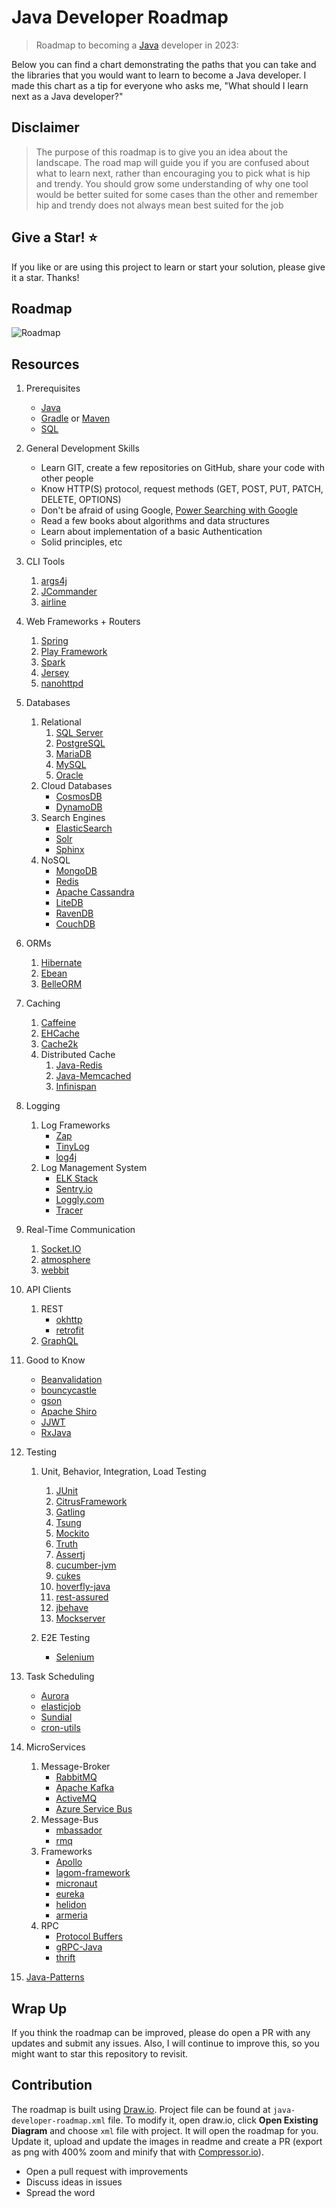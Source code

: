 # Java Developer Roadmap

> Roadmap to becoming a [Java](https://g.co/kgs/bzeRda) developer in 2023:

Below you can find a chart demonstrating the paths that you can take and the libraries that you would want to learn to become a Java developer. I made this chart as a tip for everyone who asks me, "What should I learn next as a Java developer?"


## Disclaimer

> The purpose of this roadmap is to give you an idea about the landscape. The road map will guide you if you are confused about what to learn next, rather than encouraging you to pick what is hip and trendy. You should grow some understanding of why one tool would be better suited for some cases than the other and remember hip and trendy does not always mean best suited for the job

## Give a Star! :star:

If you like or are using this project to learn or start your solution, please give it a star. Thanks!

## Roadmap

![Roadmap](java-developer-roadmap.png)

## Resources

1. Prerequisites

   - [Java](https://www.java.com/en/download/)
   - [Gradle](https://gradle.org/)
   or [Maven](https://maven.apache.org/)
   - [SQL](https://www.w3schools.com/sql/default.asp)

2. General Development Skills

   - Learn GIT, create a few repositories on GitHub, share your code with other people
   - Know HTTP(S) protocol, request methods (GET, POST, PUT, PATCH, DELETE, OPTIONS)
   - Don't be afraid of using Google, [Power Searching with Google](http://www.powersearchingwithGoogle.com/)
   - Read a few books about algorithms and data structures
   - Learn about implementation of a basic Authentication
   - Solid principles, etc

3. CLI Tools
   1. [args4j](http://args4j.kohsuke.org/)
   2. [JCommander](http://jcommander.org/)
   3. [airline](https://github.com/airlift/airline)

4. Web Frameworks + Routers

   1. [Spring](https://spring.io/)
   2. [Play Framework](https://www.playframework.com/)
   3. [Spark](http://sparkjava.com/)
   4. [Jersey](https://jersey.github.io/)
   5. [nanohttpd](https://github.com/NanoHttpd/nanohttpd)

5. Databases

   1. Relational
      1. [SQL Server](https://www.microsoft.com/en-us/sql-server/sql-server-2017)
      2. [PostgreSQL](https://www.postgresql.org/)
      3. [MariaDB](https://mariadb.org/)
      4. [MySQL](https://www.mysql.com/)
      5. [Oracle](https://www.oracle.com/database/)
   2. Cloud Databases
      - [CosmosDB](https://docs.microsoft.com/en-us/azure/cosmos-db)
      - [DynamoDB](https://aws.amazon.com/dynamodb/)
   3. Search Engines
      - [ElasticSearch](https://www.elastic.co/)
      - [Solr](http://lucene.apache.org/solr/)
      - [Sphinx](http://sphinxsearch.com/)
   4. NoSQL
      - [MongoDB](https://www.monJavadb.com/)
      - [Redis](https://redis.io/)
      - [Apache Cassandra](http://cassandra.apache.org/)
      - [LiteDB](https://github.com/mbdavid/LiteDB)
      - [RavenDB](https://github.com/ravendb/ravendb)
      - [CouchDB](http://couchdb.apache.org/)

6. ORMs

   1. [Hibernate](https://hibernate.org/)
   2. [Ebean](https://ebean.io/)
   3. [BelleORM](https://github.com/codersgarage/BelleORM)

7. Caching

   1. [Caffeine](https://github.com/ben-manes/caffeine)
   2. [EHCache](http://www.ehcache.org/)
   3. [Cache2k](https://cache2k.org/)
   4. Distributed Cache
      1. [Java-Redis](https://github.com/xetorthio/jedis)
      2. [Java-Memcached](https://redislabs.com/lp/memcached-java/)
      3. [Infinispan](http://infinispan.org/)

8. Logging

   1. Log Frameworks
      - [Zap](https://github.com/uber-Java/zap)
      - [TinyLog](http://www.tinylog.org/)
      - [log4j](https://logging.apache.org/log4j)
   2. Log Management System
      - [ELK Stack](https://www.elastic.co/what-is/elk-stack)
      - [Sentry.io](http://sentry.io)
      - [Loggly.com](https://loggly.com)
      - [Tracer](https://github.com/zalando/tracer)

9. Real-Time Communication
   1. [Socket.IO](https://socket.io/)
   2. [atmosphere](https://github.com/Atmosphere/atmosphere)
   3. [webbit](https://github.com/webbit/webbit)

10. API Clients

    1. REST
       - [okhttp](https://square.github.io/okhttp/)
       - [retrofit](https://square.github.io/retrofit/)
    2. [GraphQL](https://graphql.org/)

11. Good to Know

    - [Beanvalidation](https://beanvalidation.org/)
    - [bouncycastle](https://www.bouncycastle.org/java.html)
    - [gson](https://github.com/google/gson)
    - [Apache Shiro](https://shiro.apache.org/)
    - [JJWT](https://github.com/jwtk/jjwt)
    - [RxJava](https://github.com/ReactiveX/RxJava)

12. Testing

    1. Unit, Behavior, Integration, Load Testing
       1. [JUnit](http://junit.org/)
       2. [CitrusFramework](https://citrusframework.org/)
       3. [Gatling](https://gatling.io/)
       4. [Tsung](http://tsung.erlang-projects.org/)
       5. [Mockito](https://site.mockito.org/)
       6. [Truth](https://github.com/google/truth)
       7. [Assertj](https://joel-costigliola.github.io/assertj)
       8. [cucumber-jvm](https://github.com/cucumber/cucumber-jvm)
       9. [cukes](https://github.com/ctco/cukes)
       10. [hoverfly-java](https://github.com/SpectoLabs/hoverfly-java)
       11. [rest-assured](https://github.com/rest-assured/rest-assured)
       12. [jbehave](https://jbehave.org/)
       13. [Mockserver](https://www.mock-server.com)

    2. E2E Testing
       - [Selenium](https://github.com/tebeka/selenium)

13. Task Scheduling

    - [Aurora](https://aurora.apache.org/)
    - [elasticjob](https://github.com/elasticjob/elastic-job-lite)
    - [Sundial](https://github.com/knowm/Sundial)
    - [cron-utils](https://github.com/jmrozanec/cron-utils)

14. MicroServices

    1. Message-Broker
       - [RabbitMQ](https://www.rabbitmq.com/tutorials/tutorial-one-javascript.html)
       - [Apache Kafka](https://www.npmjs.com/package/kafka-node)
       - [ActiveMQ](https://github.com/apache/activemq)
       - [Azure Service Bus](https://docs.microsoft.com/en-us/azure/service-bus-messaging/service-bus-messaging-overview)
    2. Message-Bus
       - [mbassador](https://github.com/bennidi/mbassador)
       - [rmq](https://github.com/xetorthio/rmq)
    3. Frameworks
         - [Apollo](https://spotify.github.io/apollo/)
         - [lagom-framework](https://www.lightbend.com/lagom-framework)
         - [micronaut](https://micronaut.io/)
         - [eureka](https://github.com/Netflix/eureka)
         - [helidon](https://helidon.io/#/)
         - [armeria](https://github.com/line/armeria)
    4. RPC
         - [Protocol Buffers](https://github.com/protocolbuffers/protobuf)
         - [gRPC-Java](https://github.com/grpc/grpc-java)
         - [thrift](https://thrift.apache.org/)

15. [Java-Patterns](https://github.com/iluwatar/java-design-patterns)

## Wrap Up

If you think the roadmap can be improved, please do open a PR with any updates and submit any issues. Also, I will continue to improve this, so you might want to star this repository to revisit.


## Contribution

The roadmap is built using [Draw.io](https://www.draw.io/). Project file can be found at `java-developer-roadmap.xml` file. To modify it, open draw.io, click **Open Existing Diagram** and choose `xml` file with project. It will open the roadmap for you. Update it, upload and update the images in readme and create a PR (export as png with 400% zoom and minify that with [Compressor.io](https://compressor.io/compress)).

- Open a pull request with improvements
- Discuss ideas in issues
- Spread the word
